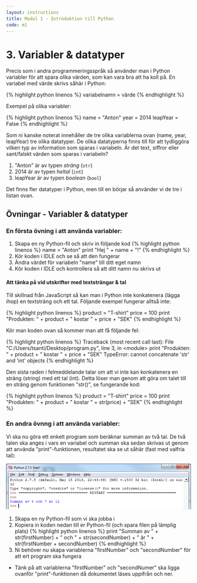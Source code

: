 ```yaml
---
layout: instructions
title: Modul 1 - Introduktion till Python
code: m1
---
```


# 3. Variabler & datatyper

Precis som i andra programmeringsspråk så använder man i Python variabler för att spara olika värden, som kan vara bra att ha koll på. En variabel med värde skrivs såhär i Python:

{% highlight python linenos %}
variabelnamn = värde
{% endhighlight %}

Exempel på olika variabler:

{% highlight python linenos %}
name = "Anton"
year = 2014
leapYear = False
{% endhighlight %}

Som ni kanske noterat innehåller de tre olika variablerna ovan (name, year, leapYear) tre olika datatyper. De olika datatyperna finns till för att tydliggöra vilken typ av information som sparas i variabeln. Är det text, siffror eller sant/falskt värden som sparas i variabeln?

1. "Anton" är av typen *sträng* (`str`)
2. 2014 är av typen *heltal* (`int`)
3. leapYear är av typen *boolean* (`bool`)

Det finns fler datatyper i Python, men till en börjar så använder vi de tre i listan ovan.

## Övningar - Variabler & datatyper

### En första övning i att använda variabler:

1. Skapa en ny Python-fil och skriv in följande kod
{% highlight python linenos %}
name = "Anton"
print "Hej " + name + "!"
{% endhighlight %}
2. Kör koden i IDLE och se så att den fungerar
3. Ändra värdet för variabeln "name" till ditt eget namn
4. Kör koden i IDLE och kontrollera så att ditt namn nu skrivs ut

#### Att tänka på vid utskrifter med textsträngar & tal

Till skillnad från JavaScript så kan man i Python inte konkatenera (lägga ihop) en textsträng och ett tal. Följande exempel fungerar alltså inte:

{% highlight python linenos %}
product = "T-shirt"
price = 100
print "Produkten: " + product + " kostar " + price + "SEK"
{% endhighlight %}

Kör man koden ovan så kommer man att få följande fel:

{% highlight python linenos %}
Traceback (most recent call last):
File "C:/Users/tsanti/Desktop/program.py", line 3, in &lt;module&gt;
print "Produkten: " + product + " kostar " + price + "SEK"
TypeError: cannot concatenate 'str' and 'int' objects
{% endhighlight %}

Den sista raden i felmeddelande talar om att vi inte kan konkatenera en sträng (string) med ett tal (int). Detta löser man genom att göra om talet till en sträng genom funktionen "str()", se fungerande kod:

{% highlight python linenos %}
product = "T-shirt"
price = 100
print "Produkten: " + product + " kostar " + str(price) + "SEK"
{% endhighlight %}

### En andra övnng i att använda variabler:

Vi ska nu göra ett enkelt program som beräknar summan av två tal. De två talen ska anges i vars en variabel och summan ska sedan skrivas ut genom att använda "print"-funktionen, resultatet ska se ut såhär (fast med valfria tal):

![Idle](images/idle5.png)

1. Skapa en ny Python-fil som vi ska jobba i
2. Kopiera in koden nedan till er Python-fil (och spara filen på lämplig plats)
{% highlight python linenos %}
print "Summan av " + str(firstNumber) + " och " + str(secondNumber) + " är " + str(firstNumber + secondNumber)
{% endhighlight %}
3. Ni behöver nu skapa variablerna "firstNumber" och "secondNumber" för att ert program ska fungera

* Tänk på att variablerna "firstNumber" och "secondNumer" ska ligga ovanför "print"-funktionen då dokumentet läses uppifrån och ner.